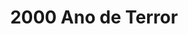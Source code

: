 ---
Numero: 96
title: 2000 Ano de Terror
Autor: Charles Eric Maine
Co-autor: 
Ano-de-Publicacao: 1965
Titulo-original: Crisis 2000
Tradutor: Fernanda Pinto Rodrigues
Co-tradutor: 
Ano-de-edicao: 1959
alias: Charles-Eric-Maine
Autor2-alias: 
Tradutor1-alias: Fernanda-Pinto-Rodrigues
Tradutor2-alias: 
Titulo-link: 96-2000-Ano-de-Terror
Capa: Lima de Freitas
pags: 238
Capa-link: Lima-de-Freitas
---